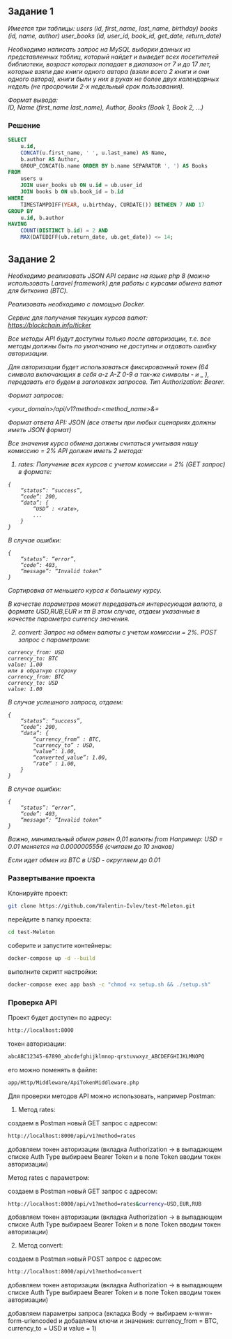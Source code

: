 ## Задание 1

<i>
Имеется три таблицы:
users (id, first_name, last_name, birthday)
books (id, name, author)
user_books (id, user_id, book_id, get_date, return_date)

Необходимо написать запрос на MySQL выборки данных из представленных таблиц, который найдет и выведет всех посетителей библиотеки, возраст которых попадает в диапазон от 7 и до 17 лет, которые взяли две книги одного автора (взяли всего 2 книги и они одного автора), книги были у них в руках не более двух календарных недель (не просрочили 2-х недельный срок пользования).

Формат вывода:<br>
ID, Name (first_name last_name), Author, Books (Book 1, Book 2, ...)
</i>

### Решение

````sql
SELECT 
    u.id,
    CONCAT(u.first_name, ' ', u.last_name) AS Name,
    b.author AS Author,
    GROUP_CONCAT(b.name ORDER BY b.name SEPARATOR ', ') AS Books
FROM 
    users u
    JOIN user_books ub ON u.id = ub.user_id
    JOIN books b ON ub.book_id = b.id
WHERE
    TIMESTAMPDIFF(YEAR, u.birthday, CURDATE()) BETWEEN 7 AND 17
GROUP BY 
    u.id, b.author
HAVING 
    COUNT(DISTINCT b.id) = 2 AND 
    MAX(DATEDIFF(ub.return_date, ub.get_date)) <= 14;
````
## Задание 2

<i>
Необходимо реализовать JSON API сервис на языке php 8 (можно использовать
Laravel framework) для работы с курсами обмена валют для биткоина (BTC).

Реализовать необходимо с помощью Docker.

Сервис для получения текущих курсов валют: https://blockchain.info/ticker

Все методы API будут доступны только после авторизации, т.е. все методы должны
быть по умолчанию не доступны и отдавать ошибку авторизации.

Для авторизации будет использоваться фиксированный токен (64 символа
включающих в себя a-z A-Z 0-9 а так-же символы - и _ ), передавать его будем в
заголовках запросов. Тип Authorization: Bearer.

Формат запросов:

<your_domain>/api/v1?method=<method_name>&<parameter>=<value>

Формат ответа API: JSON (все ответы при любых сценариях должны иметь JSON
формат)

Все значения курса обмена должны считаться учитывая нашу комиссию = 2%
API должен иметь 2 метода:

1) rates: Получение всех курсов с учетом комиссии = 2% (GET запрос) в формате:
````
{
    “status”: “success”,
    “code”: 200,
    “data”: {
        “USD” : <rate>,
        ...
    }
}
````
В случае ошибки:
````
{
    “status”: “error”,
    “code”: 403,
    “message”: “Invalid token”
}
````
Сортировка от меньшего курса к большему курсу.

В качестве параметров может передаваться интересующая валюта, в формате
USD,RUB,EUR и тп В этом случае, отдаем указанные в качестве параметра
currency значения.

2) convert: Запрос на обмен валюты c учетом комиссии = 2%. POST запрос с
   параметрами:
````
currency_from: USD
currency_to: BTC
value: 1.00
или в обратную сторону
currency_from: BTC
currency_to: USD
value: 1.00
````
В случае успешного запроса, отдаем:
````
{
    “status”: “success”,
    “code”: 200,
    “data”: {
        “currency_from” : BTC,
        “currency_to” : USD,
        “value”: 1.00,
        “converted_value”: 1.00,
        “rate” : 1.00,
    }
}
````
В случае ошибки:
````
{
    “status”: “error”,
    “code”: 403,
    “message”: “Invalid token”
}
````
Важно, минимальный обмен равен 0,01 валюты from
Например: USD = 0.01 меняется на 0.0000005556 (считаем до 10 знаков)

Если идет обмен из BTC в USD - округляем до 0.01
</i>
### Развертывание проекта

Клонируйте проект:
````bash
git clone https://github.com/Valentin-Ivlev/test-Meleton.git
````
перейдите в папку проекта:
````bash
cd test-Meleton
````
соберите и запустите контейнеры:
````bash
docker-compose up -d --build
````
выполните скрипт настройки:
````bash
docker-compose exec app bash -c "chmod +x setup.sh && ./setup.sh"
````
### Проверка API
Проект будет доступен по адресу:
````bash
http://localhost:8000
````
токен авторизации:
````bash
abcABC12345-67890_abcdefghijklmnop-qrstuvwxyz_ABCDEFGHIJKLMNOPQ
````
его можно поменять в файле:
````bash
app/Http/Middleware/ApiTokenMiddleware.php
````
Для проверки методов API можно использовать, например Postman:
1. Метод rates:

создаем в Postman новый GET запрос с адресом:
````bash
http://localhost:8000/api/v1?method=rates
````
добавляем токен авторизации (вкладка Authorization -> в выпадающем списке Auth Type выбираем Bearer Token и в поле Token вводим токен авторизации)

Метод rates с параметром:

создаем в Postman новый GET запрос с адресом:
````bash
http://localhost:8000/api/v1?method=rates&currency=USD,EUR,RUB
````
добавляем токен авторизации (вкладка Authorization -> в выпадающем списке Auth Type выбираем Bearer Token и в поле Token вводим токен авторизации)

2. Метод convert:

создаем в Postman новый POST запрос с адресом:
````bash
http://localhost:8000/api/v1?method=convert
````
добавляем токен авторизации (вкладка Authorization -> в выпадающем списке Auth Type выбираем Bearer Token и в поле Token вводим токен авторизации)

добавляем параметры запроса (вкладка Body -> выбираем x-www-form-urlencoded и добавляем ключи и значения: currency_from = BTC, currency_to = USD и value = 1)
